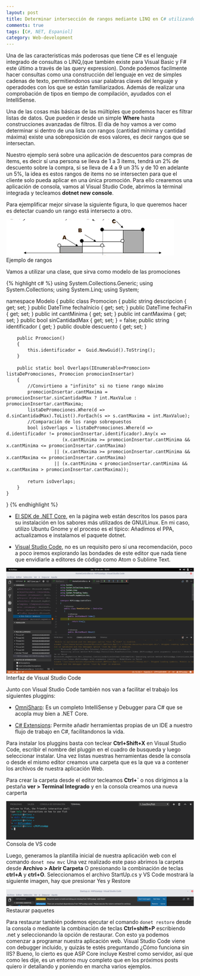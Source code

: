 ```yaml
---
layout: post
title: Determinar intersección de rangos mediante LINQ en C# utilizando expresiones lambda
comments: true
tags: [C#, NET, Espaniol]
category: Web-development
---
```


Una de las caracteristicas más poderosas que tiene C# es el lenguaje integrado de consultas o LINQ,(que también existe para Visual Basic y F# este último a través de las query expression). Donde podemos facilmente hacer consultas como una construcción del lenguaje en vez de simples cadenas de texto, permitiendonos usar palabras claves del lenguaje y operadodes con los que se están familiarizados. Además de realizar una comprobación de tipos en tiempo de compilación, ayudados con el IntelliSense. <!--break--> 

Una de las cosas más básicas de las múltiples que podemos hacer es filtrar listas de datos. Que pueden ir desde un simple **Where** hasta construcciones avanzadas de filtros. El día de hoy vamos a ver como determinar si dentro de una lista con rangos (cantidad mínima y  cantidad máxima) existe una sobreposición de esos valores, es decir rangos que se intersectan. 

Nuestro ejemplo será sobre una aplicación de descuentos para compras de items, es decir sí una persona se lleva de 1 a 3 items, tendrá un 2% de descuento sobre la compra, si se lleva de 4 a 9 un 3% y de 10 en adelante un 5%, la idea es estos rangos de items no se intersecten para que el cliente solo pueda aplicar en una única promoción. Para ello crearemos una aplicación de consola, vamos al Visual Studio Code, abrimos la términal integrada y tecleamos **dotnet new console**. 

Para ejemplificar mejor sírvase la siguiente figura, lo que queremos hacer es detectar cuando un rango está intersecto a otro.

<div class="main_block">
    <img src="/images/linqpost/rangos.png" alt="Rangos">
    <div class='captione'>Ejemplo de rangos</div>
</div>

Vamos a utilizar una clase, que sirva como modelo de las promociones

{% highlight c# %}
using System.Collections.Generic;
using System.Collections;
using System.Linq;
using System;

namespace Modelo
{
    public class Promocion
    {
        public string descripcion { get; set; }
        public DateTime fechaInicio { get; set; }
        public DateTime fechaFin { get; set; }
        public int cantMinima { get; set; }
        public int cantMaxima { get; set; }
        public bool sinCantidadMax { get; set; } = false;
        public string identificador { get; }
        public double descuento { get; set; }

        public Promocion()
        {
            this.identificador =  Guid.NewGuid().ToString();
        }

        public static bool Overlaps(IEnumerable<Promocion> listaDePromociones, Promocion promocionInsertar)
        {
            //Convirtieno a "infinito" si no tiene rango máximo
            promocionInsertar.cantMaxima = promocionInsertar.sinCantidadMax ? int.MaxValue : promocionInsertar.cantMaxima;
            listaDePromociones.Where(d => d.sinCantidadMax).ToList().ForEach(s => s.cantMaxima = int.MaxValue);
            //Comparación de los rango sobrepuestos
            bool isOverlaps = listaDePromociones.Where(d => d.identificador != promocionInsertar.identificador).Any(x =>
                         (x.cantMinima >= promocionInsertar.cantMinima && x.cantMinima <= promocionInsertar.cantMaxima)
                      || (x.cantMaxima >= promocionInsertar.cantMinima && x.cantMaxima <= promocionInsertar.cantMaxima)
                      || (x.cantMinima < promocionInsertar.cantMinima && x.cantMaxima > promocionInsertar.cantMaxima));

            return isOverlaps;
        }
    }
}
{% endhighlight %}

- [El SDK de .NET Core](https://www.microsoft.com/net/core), en la página web están descritos los pasos para su instalación en los sabores más utilizados de GNU/Linux. En mi caso, utilizo Ubuntu Gnome y el proceso es el típico: Añadimos el PPA, actualizamos e instalamos el paquete dotnet.

- [Visual Studio Code](https://code.visualstudio.com/), no es un requisito pero sí una recomendación, poco a poco iremos explorando las bondades de este editor que nada tiene que envidiarle a editores de código como Atom o Sublime Text.

<div class="main_block">
    <img src="/images/aspcorepost/vscode.png" alt="VS Code">
    <div class='captione'>Interfaz de Visual Studio Code</div>
</div>

Junto con Visual Studio Code también nos van a facilitar el trabajo los siguientes pluggins:

- [OmniSharp](https://marketplace.visualstudio.com/items?itemName=ms-vscode.csharp): Es un completo IntelliSense y Debugger para C# que se acopla muy bien a .NET Core.

- [C# Extensions](https://marketplace.visualstudio.com/items?itemName=jchannon.csharpextensions): Permite añadir herramientas propias de un IDE a nuestro flujo de trabajo en C#, facilitandonos la vida.

Para instalar los pluggins basta con teclear **Ctrl+Shift+X** en Visual Studio Code, escribir el nombre del pluggin en el cuadro de busqueda y luego seleccionar instalar. Una vez listas nuestras herramientas desde la consola o desde el mismo editor creamos una carpeta que es la que va a contener los archivos de nuestra aplicación Web.

Para crear la carpeta desde el editor tecleamos **Ctrl+`** o nos dirigimos a la pestaña **ver > Terminal Integrado** y en la consola creamos una nueva carperta

<div class="main_block">
    <img src="/images/aspcorepost/console.png" alt="Consola">
    <div class='captione'>Consola de VS code</div>
</div>

Luego, generamos la plantilla inicial de nuestra aplicación web con el comando ```donet new mvc``` Una vez realizado este paso abrimos la carpeta desde **Archivo > Abrir Carpeta** O presionando la combinación de teclas **ctrl+A** y **ctrl+O**. Seleccionamos el archivo StartUp.cs y VS Code mostrará la siguiente imagen, hay que presionar Yes y Restore

<div class="main_block">
    <img src="/images/aspcorepost/restore.png" alt="restore">
    <div class='captione'>Restaurar paquetes</div>
</div>

Para restaurar también podemos ejecutar el comando ```donet restore``` desde la consola o mediante la combinación de teclas **Ctrl+shift+P** escribiendo .net y seleccionando la opción de restaurar. Con esto ya podemos comenzar a programar nuestra aplicación web. Visual Studio Code viene con debugger incluido, y quizás te estés preguntando ¿Cómo funciona sin IIS? Bueno, lo cierto es que ASP Core incluye Kestrel como servidor, así que como les dije, es un entorno muy completo que en los próximos posts quiero ir detallando y poniendo en marcha varios ejemplos.
